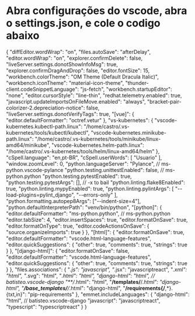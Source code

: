 # Abra configurações do vscode, abra o settings.json, e cole o codigo abaixo


{
    "diffEditor.wordWrap": "on",
    "files.autoSave": "afterDelay",
    "editor.wordWrap": "on",
    "explorer.confirmDelete": false,
    "liveServer.settings.donotShowInfoMsg": true,
    "explorer.confirmDragAndDrop": false,
    "editor.fontSize": 15,
    "workbench.colorTheme": "OM Theme (Default Dracula Italic)",
    "workbench.iconTheme": "material-icon-theme",
    "thunder-client.codeSnippetLanguage": "js-fetch",
    "workbench.startupEditor": "none",
    "editor.cursorStyle": "line-thin",
    "redhat.telemetry.enabled": true,
    "javascript.updateImportsOnFileMove.enabled": "always",
    "bracket-pair-colorizer-2.depreciation-notice": false,
    "liveServer.settings.donotVerifyTags": true,
    "[vue]": {
        "editor.defaultFormatter": "octref.vetur"
    },
    "vs-kubernetes": {
        "vscode-kubernetes.kubectl-path.linux": "/home/castro/.vs-kubernetes/tools/kubectl/kubectl",
        "vscode-kubernetes.minikube-path.linux": "/home/castro/.vs-kubernetes/tools/minikube/linux-amd64/minikube",
        "vscode-kubernetes.helm-path.linux": "/home/castro/.vs-kubernetes/tools/helm/linux-amd64/helm"
    },
    "cSpell.language": "en,pt-BR",
    "cSpell.userWords": [
        "Usuario"
    ],
    "window.zoomLevel": 0,
    "python.languageServer": "Pylance", // ms-python.vscode-pylance
    "python.testing.unittestEnabled": false, // ms-python.python
    "python.testing.pytestEnabled": true,
    "python.testing.pytestArgs": [], // -x to bail
    "python.linting.flake8Enabled": true,
    "python.linting.mypyEnabled": true,
    "python.linting.pylintArgs": [
      "--load-plugins=pylint_django",
      "--errors-only"
    ],
    "python.formatting.autopep8Args": ["--indent-size=4"],
    "python.defaultInterpreterPath": "venv/bin/python",
    "[python]": {
      "editor.defaultFormatter": "ms-python.python", // ms-python.python
      "editor.tabSize": 4,
      "editor.insertSpaces": true,
      "editor.formatOnSave": true,
      "editor.formatOnType": true,
      "editor.codeActionsOnSave": {
        "source.organizeImports": true
      }
    },
    "[html]": {
      "editor.formatOnSave": true,
      "editor.defaultFormatter": "vscode.html-language-features",
      "editor.quickSuggestions": {
        "other": true,
        "comments": true,
        "strings": true
      }
    },
    "[django-html]": {
      "editor.formatOnSave": false,
      "editor.defaultFormatter": "vscode.html-language-features",
      "editor.quickSuggestions": {
        "other": true,
        "comments": true,
        "strings": true
      }
    },
    "files.associations": {
      "*.js": "javascript",
      "*.jsx": "javascriptreact",
      "*.xml": "html",
      "*.svg": "html",
      "*.html": "html",
      "django-html": "html", // batisteo.vscode-django
      "**/*.html": "html",
      "**/templates/**/*.html": "django-html",
      "**/base_templates/**/*.html": "django-html",
      "**/requirements{/**,*}.{txt,in}": "pip-requirements"
    },
    "emmet.includeLanguages": {
      "django-html": "html", // batisteo.vscode-django
      "javascript": "javascriptreact",
      "typescript": "typescriptreact"
    }
}
